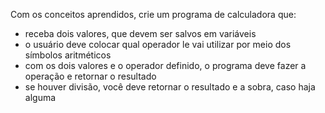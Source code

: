 Com os conceitos aprendidos, crie um programa de calculadora que:

- receba dois valores, que devem ser salvos em variáveis
- o usuário deve colocar qual operador le vai utilizar por meio dos símbolos aritméticos
- com os dois valores e o operador definido, o programa deve fazer a operação e retornar o resultado
- se houver divisão, você deve retornar o resultado e a sobra, caso haja alguma
